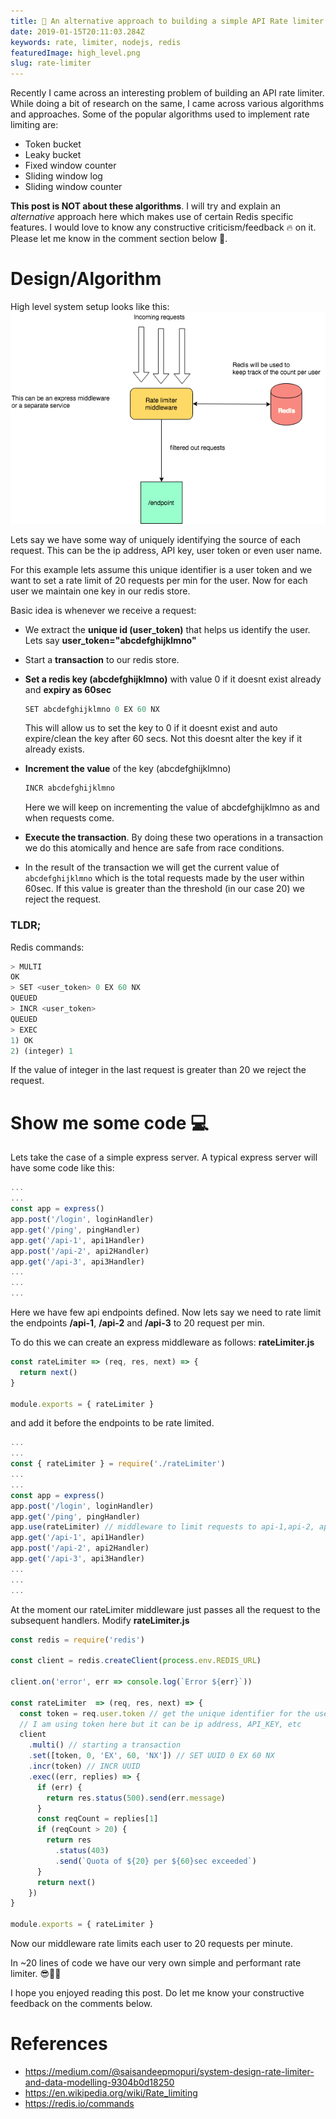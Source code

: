 ```yaml
---
title: 🚧 An alternative approach to building a simple API Rate limiter using NodeJS and Redis
date: 2019-01-15T20:11:03.284Z
keywords: rate, limiter, nodejs, redis
featuredImage: high_level.png
slug: rate-limiter
---
```


Recently I came across an interesting problem of building an API rate limiter. While doing a bit of research on the same, I came across various algorithms and approaches. Some of the popular algorithms used to implement rate limiting are:

- Token bucket
- Leaky bucket
- Fixed window counter
- Sliding window log
- Sliding window counter

**This post is NOT about these algorithms**. I will try and explain an _alternative_ approach here which makes use of certain Redis specific features. I would love to know any constructive criticism/feedback 🔥 on it. Please let me know in the comment section below 😬.

# Design/Algorithm

High level system setup looks like this:
![high level](./high_level.png)

Lets say we have some way of uniquely identifying the source of each request. This can be the ip address, API key, user token or even user name.

For this example lets assume this unique identifier is a user token and we want to set a rate limit of 20 requests per min for the user. Now for each user we maintain one key in our redis store.

Basic idea is whenever we receive a request:

- We extract the **unique id (user_token)** that helps us identify the user. Lets say **user_token="abcdefghijklmno"**
- Start a **transaction** to our redis store.
- **Set a redis key (abcdefghijklmno)** with value 0 if it doesnt exist already and **expiry as 60sec**

  ```js
  SET abcdefghijklmno 0 EX 60 NX
  ```

  This will allow us to set the key to 0 if it doesnt exist and auto expire/clean the key after 60 secs. Not this doesnt alter the key if it already exists.

- **Increment the value** of the key (abcdefghijklmno)
  ```js
  INCR abcdefghijklmno
  ```
  Here we will keep on incrementing the value of abcdefghijklmno as and when requests come.
- **Execute the transaction**.
  By doing these two operations in a transaction we do this atomically and hence are safe from race conditions.
- In the result of the transaction we will get the current value of `abcdefghijklmno` which is the total requests made by the user within 60sec. If this value is greater than the threshold (in our case 20) we reject the request.

### TLDR;

Redis commands:

```js
> MULTI
OK
> SET <user_token> 0 EX 60 NX
QUEUED
> INCR <user_token>
QUEUED
> EXEC
1) OK
2) (integer) 1
```

If the value of integer in the last request is greater than 20 we reject the request.

# Show me some code 💻

Lets take the case of a simple express server. A typical express server will have some code like this:

```js
...
...
const app = express()
app.post('/login', loginHandler)
app.get('/ping', pingHandler)
app.get('/api-1', api1Handler)
app.post('/api-2', api2Handler)
app.get('/api-3', api3Handler)
...
...
...
```

Here we have few api endpoints defined. Now lets say we need to rate limit the endpoints **/api-1**, **/api-2** and **/api-3** to 20 request per min.

To do this we can create an express middleware as follows:
**rateLimiter.js**

```js
const rateLimiter => (req, res, next) => {
  return next()
}

module.exports = { rateLimiter }
```

and add it before the endpoints to be rate limited.

```js
...
...
const { rateLimiter } = require('./rateLimiter')
...
...
const app = express()
app.post('/login', loginHandler)
app.get('/ping', pingHandler)
app.use(rateLimiter) // middleware to limit requests to api-1,api-2, api-3
app.get('/api-1', api1Handler)
app.post('/api-2', api2Handler)
app.get('/api-3', api3Handler)
...
...
...
```

At the moment our rateLimiter middleware just passes all the request to the subsequent handlers.
Modify **rateLimiter.js**

```js
const redis = require('redis')

const client = redis.createClient(process.env.REDIS_URL)

client.on('error', err => console.log(`Error ${err}`))

const rateLimiter  => (req, res, next) => {
  const token = req.user.token // get the unique identifier for the user here
  // I am using token here but it can be ip address, API_KEY, etc
  client
    .multi() // starting a transaction
    .set([token, 0, 'EX', 60, 'NX']) // SET UUID 0 EX 60 NX
    .incr(token) // INCR UUID
    .exec((err, replies) => {
      if (err) {
        return res.status(500).send(err.message)
      }
      const reqCount = replies[1]
      if (reqCount > 20) {
        return res
          .status(403)
          .send(`Quota of ${20} per ${60}sec exceeded`)
      }
      return next()
    })
}

module.exports = { rateLimiter }
```

Now our middleware rate limits each user to 20 requests per minute.

In ~20 lines of code we have our very own simple and performant rate limiter. 😎🤘🏽

I hope you enjoyed reading this post. Do let me know your constructive feedback on the comments below.

# References

- https://medium.com/@saisandeepmopuri/system-design-rate-limiter-and-data-modelling-9304b0d18250
- https://en.wikipedia.org/wiki/Rate_limiting
- https://redis.io/commands
